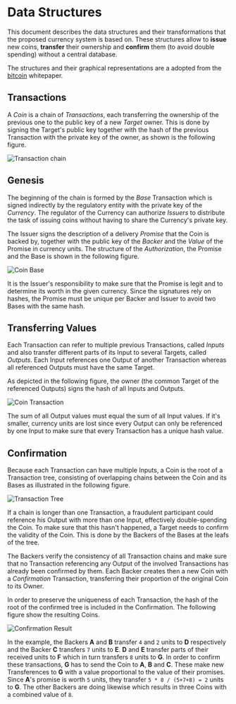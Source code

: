 # Data Structures

This document describes the data structures and their transformations that the proposed currency system is based on. These structures allow to **issue** new coins, **transfer** their ownership and **confirm** them (to avoid double spending) without a central database.

The structures and their graphical representations are a adopted from the [bitcoin] whitepaper.

[bitcoin]: https://bitcoin.org/bitcoin.pdf

## Transactions

A *Coin* is a chain of *Transactions*, each transferring the ownership of the previous one to the public key of a new *Target* owner. This is done by signing the Target's public key together with the hash of the previous Transaction with the private key of the owner, as shown is the following figure.

![Transaction chain](https://cdn.rawgit.com/groupcash/core/master/figures/chain.svg)

## Genesis

The beginning of the chain is formed by the *Base* Transaction which is signed indirectly by the regulatory entity with the private key of the *Currency*. The regulator of the Currency can authorize *Issuers* to distribute the task of issuing coins without having to share the Currency's private key.

The Issuer signs the description of a delivery *Promise* that the Coin is backed by, together with the public key of the *Backer* and the *Value* of the Promise in currency units. The structure of the *Authorization*, the Promise and the Base is shown in the following figure.

![Coin Base](https://cdn.rawgit.com/groupcash/core/master/figures/base.svg)

It is the Issuer's responsibility to make sure that the Promise is legit and to determine its worth in the given currency. Since the signatures rely on hashes, the Promise must be unique per Backer and Issuer to avoid two Bases with the same hash.

## Transferring Values

Each Transaction can refer to multiple previous Transactions, called *Inputs* and also transfer different parts of its Input to several Targets, called *Outputs*. Each Input references one Output of another Transaction whereas all referenced Outputs must have the same Target.

As depicted in the following figure, the owner (the common Target of the referenced Outputs) signs the hash of all Inputs and Outputs.

![Coin Transaction](https://cdn.rawgit.com/groupcash/core/master/figures/transaction.svg)

The sum of all Output values must equal the sum of all Input values. If it's smaller, currency units are lost since every Output can only be referenced by one Input to make sure that every Transaction has a unique hash value.

## Confirmation

Because each Transaction can have multiple Inputs, a Coin is the root of a Transaction tree, consisting of overlapping chains between the Coin and its Bases as illustrated in the following figure.

![Transaction Tree](https://cdn.rawgit.com/groupcash/core/master/figures/tree.svg)

If a chain is longer than one Transaction, a fraudulent participant could reference his Output with more than one Input, effectively double-spending the Coin. To make sure that this hasn't happened, a Target needs to confirm the validity of the Coin. This is done by the Backers of the Bases at the leafs of the tree.

The Backers verify the consistency of all Transaction chains and make sure that no Transaction referencing any Output of the involved Transactions has already been confirmed by them. Each Backer creates then a new Coin with a *Confirmation* Transaction, transferring their proportion of the original Coin to its Owner.

In order to preserve the uniqueness of each Transaction, the hash of the root of the confirmed tree is included in the Confirmation. The following figure show the resulting Coins.

![Confirmation Result](https://cdn.rawgit.com/groupcash/core/master/figures/confirmation.svg)

In the example, the Backers **A** and **B** transfer `4` and `2` units to **D** respectively and the Backer **C** transfers `7` units to **E**. **D** and **E** transfer parts of their received units to **F** which in turn transfers `8` units to **G**. In order to confirm these transactions, **G** has to send the Coin to **A**, **B** and **C**. These make new Transferences to **G** with a value proportional to the value of their promises. Since **A**'s promise is worth `5` units, they transfer `5 * 8 / (5+7+8) = 2` units to **G**. The other Backers are doing likewise which results in three Coins with a combined value of `8`.